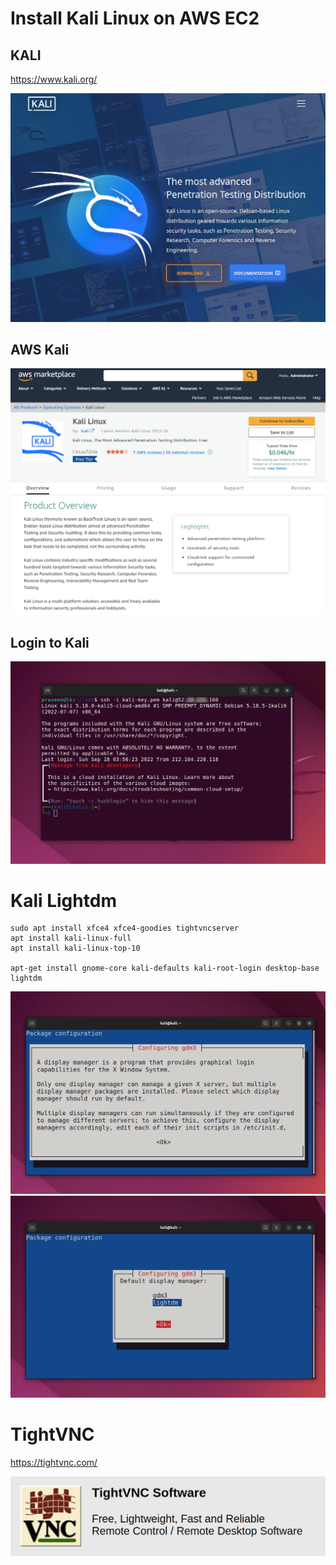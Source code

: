 # Install Kali Linux on AWS EC2

## KALI

https://www.kali.org/

![](kali-home.png)

## AWS Kali

![](kali-aws.png)

## Login to Kali

![](kali-login.png)

# Kali Lightdm

```
sudo apt install xfce4 xfce4-goodies tightvncserver
apt install kali-linux-full
apt install kali-linux-top-10

apt-get install gnome-core kali-defaults kali-root-login desktop-base
lightdm
```

![](gdm3.png)
![](lightdm.png)


# TightVNC

https://tightvnc.com/

![](tightvnc.png)